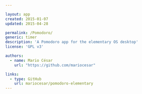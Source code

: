 ```yaml
---

layout: app
created: 2015-01-07
updated: 2015-04-28

permalink: /Pomodoro/
generic: timer
description: 'A Pomodoro app for the elementary OS desktop'
license: 'GPL v3'

authors:
  - name: Mario César
    url: "https://github.com/mariocesar"

links:
  - type: GitHub
    url: mariocesar/pomodoro-elementary
---
```

